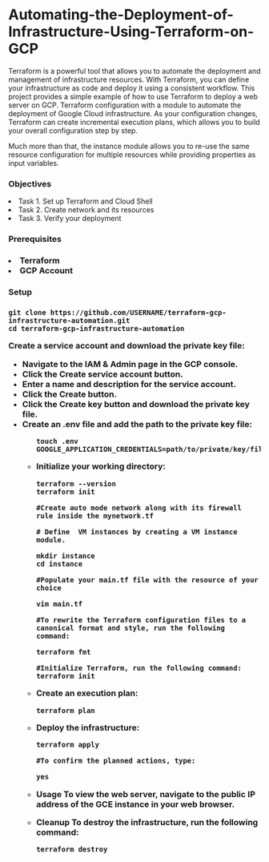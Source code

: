 # Automating-the-Deployment-of-Infrastructure-Using-Terraform-on-GCP
Terraform is a powerful tool that allows you to automate the deployment and management of infrastructure resources. With Terraform, you can define your infrastructure as code and deploy it using a consistent workflow.  This project provides a simple example of how to use Terraform to deploy a web server on GCP. Terraform configuration with a module to automate the deployment of Google Cloud infrastructure. As your configuration changes, Terraform can create incremental execution plans, which allows you to build your overall configuration step by step.

Much more than that, the instance module allows you to re-use the same resource configuration for multiple resources while providing properties as input variables.  


<h3>Objectives</h3>

<li>Task 1. Set up Terraform and Cloud Shell</li>
<li>Task 2. Create network and its resources</li>
<li>Task 3. Verify your deployment</li>


<h3>Prerequisites<h3>

<li>Terraform</li>
<li>GCP Account</li>

<h3>Setup<h3>

```
git clone https://github.com/USERNAME/terraform-gcp-infrastructure-automation.git
cd terraform-gcp-infrastructure-automation

```
<p>Create a service account and download the private key file:
  <ul>
  <li>Navigate to the IAM & Admin page in the GCP console.</li>
  <li>Click the Create service account button.</li>
  <li> Enter a name and description for the service account.</li>
  <li>Click the Create button.</li>
  <li>Click the Create key button and download the private key file.</li>
  <li>Create an .env file and add the path to the private key file:</li>
    <ul>
 </p>
 
``` 
touch .env 
GOOGLE_APPLICATION_CREDENTIALS=path/to/private/key/file.json
```

<li>Initialize your working directory:</li>

```
terraform --version
terraform init

#Create auto mode network along with its firewall rule inside the mynetwork.tf

# Define  VM instances by creating a VM instance module.

mkdir instance
cd instance

#Populate your main.tf file with the resource of your choice

vim main.tf

#To rewrite the Terraform configuration files to a canonical format and style, run the following command:

terraform fmt

#Initialize Terraform, run the following command:
terraform init

```
<li>Create an execution plan:</li>

```
terraform plan

```
<li>Deploy the infrastructure:</li>

```
terraform apply

#To confirm the planned actions, type:

yes

```

<li><p>Usage
  To view the web server, navigate to the public IP address of the GCE instance in your web browser.
</p></li>

<li><p>Cleanup
  To destroy the infrastructure, run the following command:
</p></li>

```
terraform destroy

```





    
   
    
    
